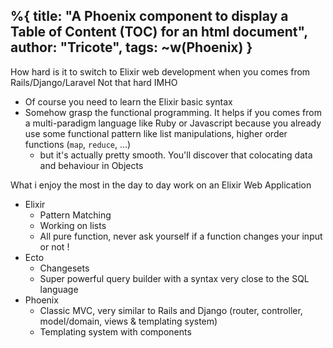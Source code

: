 %{
  title: "A Phoenix component to display a Table of Content (TOC) for an html document",
  author: "Tricote",
  tags: ~w(Phoenix)
}
---

How hard is it to switch to Elixir web development when you comes from Rails/Django/Laravel
Not that hard IMHO

* Of course you need to learn the Elixir basic syntax
* Somehow grasp the functional programming. It helps if you comes from a multi-paradigm language like Ruby or Javascript because you already use some functional pattern like list manipulations, higher order functions (`map`, `reduce`, ...)
  - but it's actually pretty smooth. You'll discover that colocating data and behaviour in Objects

What i enjoy the most in the day to day work on an Elixir Web Application

* Elixir
  - Pattern Matching
  - Working on lists
  - All pure function, never ask yourself if a function changes your input or not !
* Ecto
  - Changesets
  - Super powerful query builder with a syntax very close to the SQL language
* Phoenix
  - Classic MVC, very similar to Rails and Django (router, controller, model/domain, views & templating system)
  - Templating system with components